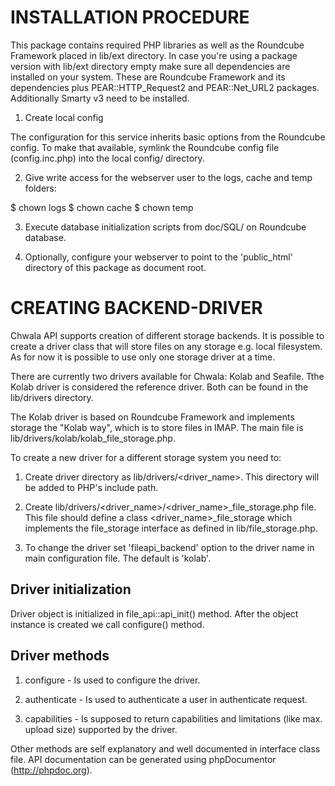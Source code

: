 INSTALLATION PROCEDURE
======================

This package contains required PHP libraries as well as the Roundcube Framework
placed in lib/ext directory. In case you're using a package version
with lib/ext directory empty make sure all dependencies are installed
on your system. These are Roundcube Framework and its dependencies plus
PEAR::HTTP_Request2 and PEAR::Net_URL2 packages. Additionally Smarty v3 need
to be installed.

1. Create local config

The configuration for this service inherits basic options from the Roundcube
config. To make that available, symlink the Roundcube config file
(config.inc.php) into the local config/ directory.

2. Give write access for the webserver user to the logs, cache and temp folders:

$ chown <www-user> logs
$ chown <www-user> cache
$ chown <www-user> temp

3. Execute database initialization scripts from doc/SQL/ on Roundcube database.

4. Optionally, configure your webserver to point to the 'public_html' directory of this
package as document root.


CREATING BACKEND-DRIVER
=======================

Chwala API supports creation of different storage backends.
It is possible to create a driver class that will store files on
any storage e.g. local filesystem. As for now it is possible to use
only one storage driver at a time.

There are currently two drivers available for Chwala: Kolab and Seafile.
Tthe Kolab driver is considered the reference driver. Both can be found
in the lib/drivers directory.

The Kolab driver is based on Roundcube Framework and implements storage
the "Kolab way", which is to store files in IMAP. The main file is
lib/drivers/kolab/kolab_file_storage.php.

To create a new driver for a different storage system you need to:

1. Create driver directory as lib/drivers/<driver_name>. This directory will be
   added to PHP's include path.

2. Create lib/drivers/<driver_name>/<driver_name>_file_storage.php file.
   This file should define a class <driver_name>_file_storage which
   implements the file_storage interface as defined in lib/file_storage.php.

3. To change the driver set 'fileapi_backend' option to the driver name
   in main configuration file. The default is 'kolab'.


Driver initialization
---------------------

Driver object is initialized in file_api::api_init() method.
After the object instance is created we call configure() method.


Driver methods
--------------

1. configure - Is used to configure the driver.

2. authenticate - Is used to authenticate a user in authenticate
   request.

3. capabilities - Is supposed to return capabilities and limitations
   (like max. upload size) supported by the driver.

Other methods are self explanatory and well documented in
interface class file. API documentation can be generated
using phpDocumentor (http://phpdoc.org).

